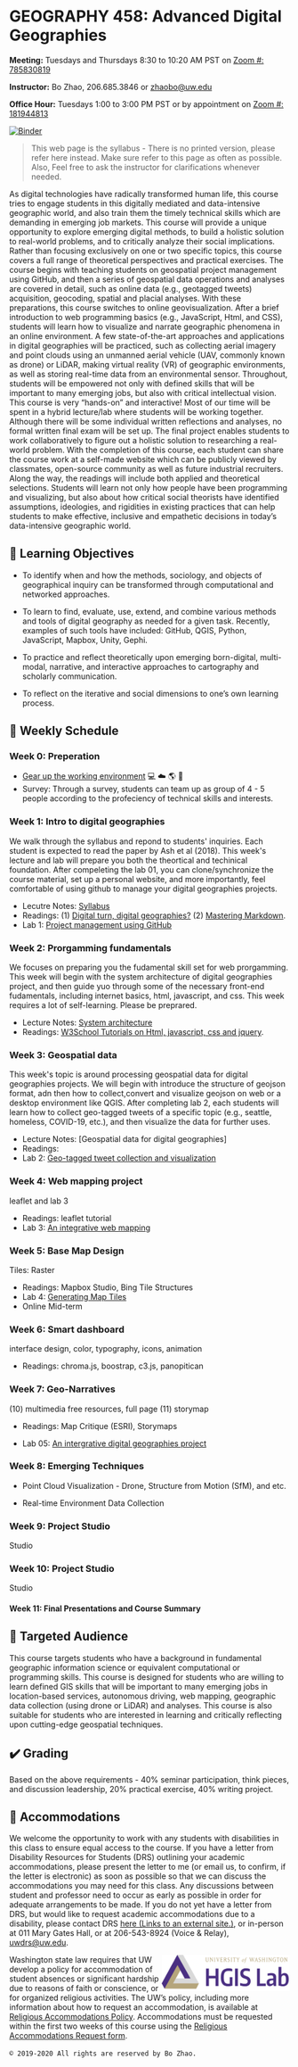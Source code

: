# GEOGRAPHY 458: Advanced Digital Geographies

**Meeting:** Tuesdays and Thursdays 8:30 to 10:20 AM PST on [Zoom #: 785830819](https://washington.zoom.us/j/785830819)

**Instructor:** Bo Zhao, 206.685.3846 or zhaobo@uw.edu

**Office Hour:** Tuesdays 1:00 to 3:00 PM PST or by appointment on [Zoom #: 181944813](https://washington.zoom.us/j/181944813)


[![Binder](https://mybinder.org/badge_logo.svg)](https://mybinder.org/v2/gh/jakobzhao/geog458.git/master)

> This web page is the syllabus - There is no printed version, please refer here instead. Make sure refer to this page as often as possible. Also, Feel free to ask the instructor for clarifications whenever needed.

As digital technologies have radically transformed human life, this course tries to engage students in this digitally mediated and data-intensive geographic world, and also train them the timely technical skills which are demanding in emerging job markets. This course will provide a unique opportunity to explore emerging digital methods, to build a holistic solution to real-world problems, and to critically analyze their social implications. Rather than focusing exclusively on one or two specific topics, this course covers a full range of theoretical perspectives and practical exercises. The course begins with teaching students on geospatial project management using GitHub, and then a series of geospatial data operations and analyses are covered in detail, such as online data (e.g., geotagged tweets) acquisition, geocoding, spatial and placial analyses. With these preparations, this course switches to online geovisualization. After a brief introduction to web programming basics (e.g., JavaScript, Html, and CSS), students will learn how to visualize and narrate geographic phenomena in an online environment. A few state-of-the-art approaches and applications in digital geographies will be practiced, such as collecting aerial imagery and point clouds using an unmanned aerial vehicle (UAV, commonly known as drone) or LiDAR, making virtual reality (VR) of geographic environments, as well as storing real-time data from an environmental sensor. Throughout, students will be empowered not only with defined skills that will be important to many emerging jobs, but also with critical intellectual vision. This course is very “hands-on” and interactive! Most of our time will be spent in a hybrid lecture/lab where students will be working together. Although there will be some individual written reflections and analyses, no formal written final exam will be set up. The final project enables students to work collaboratively to figure out a holistic solution to researching a real-world problem. With the completion of this course, each student can share the course work at a self-made website which can be publicly viewed by classmates, open-source community as well as future industrial recruiters. Along the way, the readings will include both applied and theoretical selections. Students will learn not only how people have been programming and visualizing, but also about how critical social theorists have identified assumptions, ideologies, and rigidities in existing practices that can help students to make effective, inclusive and empathetic decisions in today’s data-intensive geographic world.

## :flags: Learning Objectives

- To identify when and how the methods, sociology, and objects of geographical inquiry can be transformed through computational and networked approaches.

-	To learn to find, evaluate, use, extend, and combine various methods and tools of digital geography as needed for a given task. Recently, examples of such tools have included: GitHub, QGIS, Python, JavaScript, Mapbox, Unity, Gephi.

- To practice and reflect theoretically upon emerging born-digital, multi-modal, narrative, and interactive approaches to cartography and scholarly communication.

-	To reflect on the iterative and social dimensions to one’s own learning process.

## :calendar: Weekly Schedule

### Week 0: Preperation

- [Gear up the working environment](assets/gearup.md) :computer: :cloud: :earth_americas: :beer:
- Survey: Through a survey, students can team up as group of 4 - 5 people according to the profeciency of technical skills and interests.

### Week 1: Intro to digital geographies

We walk through the syllabus and repond to students' inquiries. Each student is expected to read the paper by Ash et al (2018). This week's lecture and lab will prepare you both the theortical and techinical foundation. After compeleting the lab 01, you can clone/synchronize the course material, set up a personal website, and more importantly, feel comfortable of using github to manage your digital geographies projects.

- Lecutre Notes: [Syllabus](readme.md)
- Readings: (1) [Digital turn, digital geographies?](https://drive.google.com/open?id=14HybNKsIik6oqefSpd-wAsKBF5lScwT_) (2) [Mastering Markdown](https://guides.github.com/features/mastering-markdown/).
- Lab 1: [Project management using GitHub](labs/lab01)

### Week 2: Prorgamming fundamentals

We focuses on preparing you the fudamental skill set for web prorgamming. This week will begin with the system architecture of digital geographies project, and then guide yuo through some of the necessary front-end fudamentals, including internet basics, html, javascript, and css. This week requires a lot of self-learning. Please be preprared.

- Lecture Notes: [System architecture]()
- Readings: [W3School Tutorials on Html, javascript, css and jquery](weeks/week02/readings.md).

### Week 3: Geospatial data

This week's topic is around processing geospatial data for digital geographies projects. We will begin with introduce the structure of geojson format, adn then how to collect,convert and visualize geojson on web or a desktop environment like QGIS. After completing lab 2, each students will learn how to collect geo-tagged tweets of a specific topic (e.g., seattle, homeless, COVID-19, etc.), and then visualize the data for further uses.

- Lecture Notes: [Geospatial data for digital geographies]
- Readings: 
- Lab 2: [Geo-tagged tweet collection and visualization](labs/lab02)

### Week 4: Web mapping project

leaflet and lab 3

- Readings: leaflet tutorial
- Lab 3: [An integrative web mapping](labs/lab03)

### Week 5: Base Map Design

Tiles: Raster

- Readings: Mapbox Studio, Bing Tile Structures
- Lab 4: [Generating Map Tiles](labs/lab04)
- Online Mid-term

### Week 6: Smart dashboard

interface design, color, typography, icons, animation

- Readings:  chroma.js, boostrap, c3.js, panopitican

### Week 7: Geo-Narratives

(10)  multimedia free resources, full page
(11)  storymap

- Readings: Map Critique (ESRI), Storymaps

- Lab 05: [An intergrative digital geographies project](labs/lab05)

### Week 8: Emerging Techniques

- Point Cloud Visualization - Drone, Structure from Motion (SfM), and etc.

- Real-time Environment Data Collection

### Week 9: Project Studio

Studio

### Week 10: Project Studio

Studio

#### Week 11: Final Presentations and Course Summary

## :two_men_holding_hands: Targeted Audience

This course targets students who have a background in fundamental geographic information science or equivalent computational or programming skills. This course is designed for students who are willing to learn defined GIS skills that will be important to many emerging jobs in location-based services, autonomous driving, web mapping, geographic data collection (using drone or LiDAR) and analyses. This course is also suitable for students who are interested in learning and critically reflecting upon cutting-edge geospatial techniques.

## :heavy_check_mark: Grading

Based on the above requirements - 40% seminar participation, think pieces, and discussion leadership, 20% practical exercise, 40% writing project.

## :love_letter: Accommodations

We welcome the opportunity to work with any students with disabilities in this class to ensure equal access to the course. If you have a letter from Disability Resources for Students (DRS) outlining your academic accommodations, please present the letter to me (or email us, to confirm, if the letter is electronic) as soon as possible so that we can discuss the accommodations you may need for this class. Any discussions between student and professor need to occur as early as possible in order for adequate arrangements to be made. If you do not yet have a letter from DRS, but would like to request academic accommodations due to a disability, please contact DRS [here (Links to an external site.)](https://depts.washington.edu/uwdrs/), or in-person at 011 Mary Gates Hall, or at 206-543-8924 (Voice & Relay), [uwdrs@uw.edu](mailto:uwdrs@uw.edu).

<a href="https://hgis.uw.edu"><img src="img/logo.png" align="right" width="230px" target="_blank" /></a> Washington state law requires that UW develop a policy for accommodation of student absences or significant hardship due to reasons of faith or conscience, or for organized religious activities. The UW’s policy, including more information about how to request an accommodation, is available at [Religious Accommodations Policy](https://registrar.washington.edu/staffandfaculty/religious-accommodations-policy/). Accommodations must be requested within the first two weeks of this course using the [Religious Accommodations Request form](https://https:/registrar.washington.edu/students/religious-accommodations-request/).

`© 2019-2020 All rights are reserved by Bo Zhao.`
